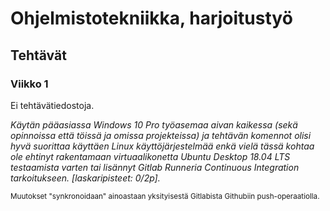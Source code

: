 # Ohjelmistotekniikka, harjoitustyö
## Tehtävät
### Viikko 1
Ei tehtävätiedostoja.

_Käytän pääasiassa Windows 10 Pro työasemaa aivan kaikessa (sekä opinnoissa että töissä ja omissa projekteissa) ja tehtävän komennot olisi hyvä suorittaa käyttäen Linux käyttöjärjestelmää enkä vielä tässä kohtaa ole ehtinyt rakentamaan virtuaalikonetta Ubuntu Desktop 18.04 LTS testaamista varten tai lisännyt Gitlab Runneria Continuous Integration tarkoitukseen. [laskaripisteet: 0/2p]._

<sub>Muutokset "synkronoidaan" ainoastaan yksityisestä Gitlabista Githubiin push-operaatiolla.</sub>